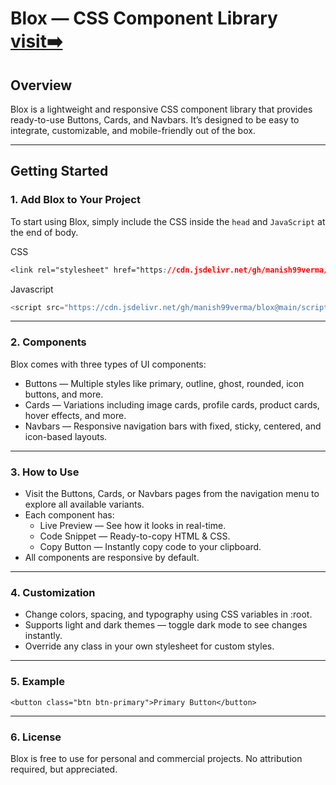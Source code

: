 # Blox — CSS Component Library [visit➡️](https://manish99verma.github.io/blox/)

## Overview

Blox is a lightweight and responsive CSS component library that provides ready-to-use Buttons, Cards, and Navbars. It’s designed to be easy to integrate, customizable, and mobile-friendly out of the box.

---

## Getting Started

### 1. Add Blox to Your Project

To start using Blox, simply include the CSS inside the `head` and `JavaScript` at the end of body.

CSS

```css
<link rel="stylesheet" href="https://cdn.jsdelivr.net/gh/manish99verma/blox@main/style.css"/>
```

Javascript

```javascript
<script src="https://cdn.jsdelivr.net/gh/manish99verma/blox@main/script.js"></script>
```

---

### 2. Components

Blox comes with three types of UI components:

- Buttons — Multiple styles like primary, outline, ghost, rounded, icon buttons, and more.
- Cards — Variations including image cards, profile cards, product cards, hover effects, and more.
- Navbars — Responsive navigation bars with fixed, sticky, centered, and icon-based layouts.

---

### 3. How to Use

- Visit the Buttons, Cards, or Navbars pages from the navigation menu to explore all available variants.
- Each component has:
  - Live Preview — See how it looks in real-time.
  - Code Snippet — Ready-to-copy HTML & CSS.
  - Copy Button — Instantly copy code to your clipboard.
- All components are responsive by default.

---

### 4. Customization

- Change colors, spacing, and typography using CSS variables in :root.
- Supports light and dark themes — toggle dark mode to see changes instantly.
- Override any class in your own stylesheet for custom styles.

---

### 5. Example

```
<button class="btn btn-primary">Primary Button</button>
```

---

### 6. License

Blox is free to use for personal and commercial projects. No attribution required, but appreciated.
